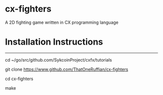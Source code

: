 # cx-fighters
A 2D fighting game written in CX programming language

# Installation Instructions
-------------------------------
cd ~/go/src/github.com/SykcoinProject/cxfx/tutorials

git clone https://www.github.com/ThatOneRuffian/cx-fighters

cd cx-fighters

make
